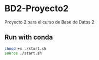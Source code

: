 # BD2-Proyecto2
Proyecto 2 para el curso de Base de Datos 2

## Run with conda
```bash
chmod +x ./start.sh
source ./start.sh
```
